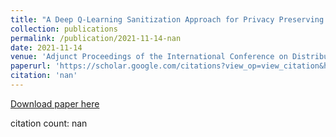 ```yaml
---
title: "A Deep Q-Learning Sanitization Approach for Privacy Preserving Data Mining"
collection: publications
permalink: /publication/2021-11-14-nan
date: 2021-11-14
venue: 'Adjunct Proceedings of the International Conference on Distributed'
paperurl: 'https://scholar.google.com/citations?view_op=view_citation&hl=en&user=CCckbEUAAAAJ&cstart=20&pagesize=80&citation_for_view=CCckbEUAAAAJ:xtRiw3GOFMkC'
citation: 'nan'
---
```

[Download paper here](https://scholar.google.com/citations?view_op=view_citation&hl=en&user=CCckbEUAAAAJ&cstart=20&pagesize=80&citation_for_view=CCckbEUAAAAJ:xtRiw3GOFMkC)

citation count: nan